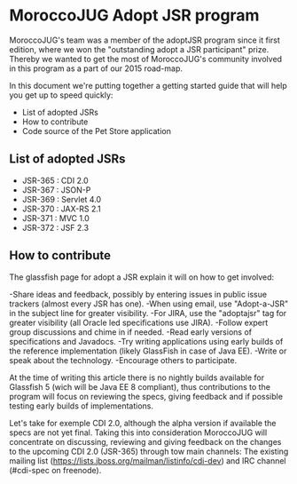 # MoroccoJUG Adopt JSR program

MoroccoJUG's team was a member of the adoptJSR program since it first edition, where we won the "outstanding adopt a JSR participant" prize. Thereby we wanted to get the most of MoroccoJUG's community involved in this program as a part of our 2015 road-map. 

In this document we're putting together a getting started guide that will help you  get up to speed quickly:

  - List of adopted JSRs
  - How to contribute
  - Code source of the Pet Store application 

## List of adopted JSRs
 - JSR-365 : CDI 2.0
 - JSR-367 : JSON-P
 - JSR-369 : Servlet 4.0
 - JSR-370 : JAX-RS 2.1
 - JSR-371 : MVC 1.0
 - JSR-372 : JSF 2.3 

## How to contribute
The glassfish page for adopt a JSR explain it will on how to get involved:

 -Share ideas and feedback, possibly by entering issues in public issue trackers (almost every JSR has one).
 -When using email, use "Adopt-a-JSR" in the subject line for greater visibility.
 -For JIRA, use the "adoptajsr" tag for greater visibility (all Oracle led specifications use JIRA).
 -Follow expert group discussions and chime in if needed.
 -Read early versions of specifications and Javadocs.
 -Try writing applications using early builds of the reference implementation (likely GlassFish in case of Java EE).
 -Write or speak about the technology.
 -Encourage others to participate.

At the time of writing this article there is no nightly builds available for Glassfish 5 (wich will be Java EE 8 compliant), thus contributions to the program will focus on reviewing the specs, giving feedback and if possible testing early builds of implementations.
 
Let's take for exemple CDI 2.0, although the alpha version if available the specs are not yet final. Taking this into consideration MoroccoJUG will concentrate on discussing, reviewing and giving feedback on the changes to the upcoming CDI 2.0 (JSR-365) through tow main channels: The existing mailing list (https://lists.jboss.org/mailman/listinfo/cdi-dev) and IRC channel (#cdi-spec on freenode).
